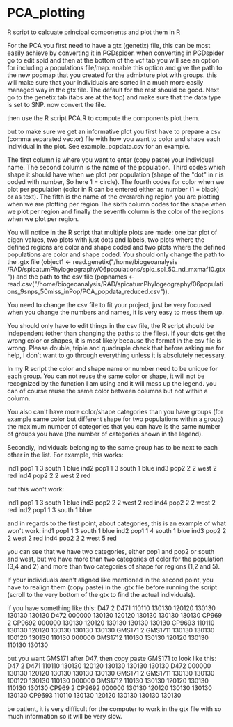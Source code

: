# PCA_plotting
R script to calcuate principal components and plot them in R

For the PCA you first need to have a gtx (genetix) file, this can be most easily achieve by converting it in PGDspider. when
converting in PGDspider go to edit spid and then at the bottom of the vcf tab you will see an option for including a
populations file/map. enable this option and give the path to the new popmap that you created for the admixture plot with 
groups. this will make sure that your individuals are sorted in a much more easily managed way in the gtx file. The default 
for the rest should be good. Next go to the genetix tab (tabs are at the top) and make sure that the data type is set to SNP. 
now convert the file.

then use the R script PCA.R to compute the components plot them.

but to make sure we get an informative plot you first have to prepare a csv (comma separated vector) file with how you want 
to color and shape each individual in the plot. See example_popdata.csv for an example.

The first column is where you want to enter (copy paste) your individual name.
The second column is the name of the population.
Third codes which shape it should have when we plot per population (shape of the "dot" in r is coded with number, So here 1 = 
circle).
The fourth codes for color when we plot per population (color in R can be entered either as number (1 = black) or as text).
The fifth is the name of the overarching region you are plotting when we are plotting per region
The sixth column codes for the shape when we plot per region and finally the seventh column is the color of the regions when 
we plot per region.

You will notice in the R script that multiple plots are made: one bar plot of eigen values, two plots with just dots and 
labels, two plots where the defined regions are color and shape coded and two plots where the defined populations are color 
and shape coded. You should only change the path to the .gtx file (object1 <- read.genetix("/home/biogeoanalysis
/RAD/spicatumPhylogeography/06populations/spic_spl_50_nd_mxmaf10.gtx")) and the path to the csv file (popnames <- 
read.csv("/home/biogeoanalysis/RAD/spicatumPhylogeography/06populations_9snps_50miss_inPop/PCA_popdata_reduced.csv")).


You need to change the csv file to fit your project, just be very focused when you change the numbers and names, it is very 
easy to mess them up.

You should only have to edit things in the csv file, the R script should be independent (other than changing the paths to the
files). If your dots get the wrong color or shapes, it is most likely because the format in the csv file is wrong. Please 
double, triple and quadruple check that before asking me for help, I don't want to go through everything unless it is 
absolutely necessary. 

In my R script the color and shape name or number need to be unique for each group. You can not reuse the same color or 
shape, it will not be recognized by the function I am using and it will mess up the legend. you can of course reuse the same
color between columns but not within a column.

You also can't have more color/shape categories than you have groups (for example same color but different shape for two 
populations within a group) the maximum number of categories that you can have is the same number of groups you have (the 
number of categories shown in the legend).

Secondly, individuals belonging to the same group has to be next to each other in the list. For example, this works:

ind1 pop1 1 3 south 1 blue
ind2 pop1 1 3 south 1 blue
ind3 pop2 2 2 west  2 red
ind4 pop2 2 2 west  2 red

but this won't work:

ind1 pop1 1 3 south 1 blue
ind3 pop2 2 2 west  2 red
ind4 pop2 2 2 west  2 red
ind2 pop1 1 3 south 1 blue

and in regards to the first point, about categories, this is an example of what won't work:
ind1 pop1 1 3 south 1 blue
ind2 pop1 1 4 south 1 blue
ind3 pop2 2 2 west  2 red
ind4 pop2 2 2 west  5 red

you can see that we have two categories, either pop1 and pop2 or south and west, but we have more than two categories of 
color for the population (3,4 and 2) and more than two categories of shape for regions (1,2 and 5).

If your individuals aren't aligned like mentioned in the second point, you have to realign them (copy paste) in the .gtx file 
before running the script (scroll to the very bottom of the gtx to find the actual individuals).

if you have something like this:
D47
2
D471       110110 130130 120120 130130 130130 130130
D472       000000 130130 120120 130130 130130 130130
CP969
2
CP9692     000000 130130 120120 130130 130130 130130
CP9693     110110 130130 120120 130130 130130 130130
GMS171
2
GMS1711    130130 130130 100120 130130 110130 000000
GMS1712    110130 130130 120120 130130 110130 130130

but you want GMS171 after D47, then copy paste GMS171 to look like this:
D47
2
D471       110110 130130 120120 130130 130130 130130
D472       000000 130130 120120 130130 130130 130130
GMS171
2
GMS1711    130130 130130 100120 130130 110130 000000
GMS1712    110130 130130 120120 130130 110130 130130
CP969
2
CP9692     000000 130130 120120 130130 130130 130130
CP9693     110110 130130 120120 130130 130130 130130

be patient, it is very difficult for the computer to work in the gtx file with so much information so it will be very slow.
